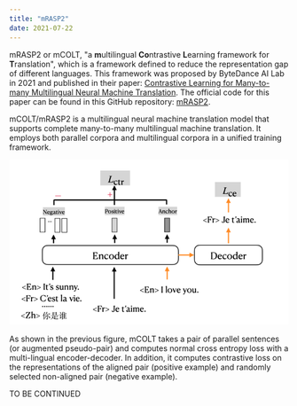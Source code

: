 ```yaml
---
title: "mRASP2"
date: 2021-07-22
---
```


mRASP2 or mCOLT, "a **m**ultilingual **Co**ntrastive **L**earning
framework for **T**ranslation", which is a framework defined to reduce
the representation gap of different languages. This framework was
proposed by ByteDance AI Lab in 2021 and published in their paper:
[Contrastive Learning for Many-to-many Multilingual Neural Machine
Translation](https://arxiv.org/pdf/2105.09501.pdf). The official code
for this paper can be found in this GitHub repository:
[mRASP2](https://github.com/PANXiao1994/mRASP2).

mCOLT/mRASP2 is a multilingual neural machine translation model that
supports complete many-to-many multilingual machine translation. It
employs both parallel corpora and multilingual corpora in a unified
training framework.

<div align="center">
    <img src="media/mRASP2/image1.png" width=750>
</div>

As shown in the previous figure, mCOLT takes a pair of parallel
sentences (or augmented pseudo-pair) and computes normal cross entropy
loss with a multi-lingual encoder-decoder. In addition, it computes
contrastive loss on the representations of the aligned pair (positive
example) and randomly selected non-aligned pair (negative example).

TO BE CONTINUED
